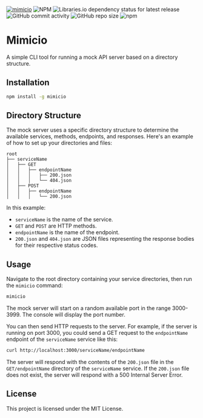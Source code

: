 [![mimicio](https://github.com/nfinit3/mimicio/actions/workflows/npm-publish.yml/badge.svg)](https://github.com/nfinit3/mimicio/actions/workflows/npm-publish.yml)
![NPM](https://img.shields.io/npm/l/mimicio)
![Libraries.io dependency status for latest release](https://img.shields.io/librariesio/release/npm/mimicio)
![GitHub commit activity](https://img.shields.io/github/commit-activity/m/nfinit3/mimicio)
![GitHub repo size](https://img.shields.io/github/repo-size/nfinit3/mimicio)
![npm](https://img.shields.io/npm/dw/mimicio)

# Mimicio

A simple CLI tool for running a mock API server based on a directory structure. 

## Installation

```bash
npm install -g mimicio
```

## Directory Structure

The mock server uses a specific directory structure to determine the available services, methods, endpoints, and responses. Here's an example of how to set up your directories and files:

```
root
├── serviceName
│   ├── GET
│   │   ├── endpointName
│   │   │   ├── 200.json
│   │   │   └── 404.json
│   ├── POST
│   │   ├── endpointName
│   │   │   └── 200.json
```

In this example:

- `serviceName` is the name of the service.
- `GET` and `POST` are HTTP methods.
- `endpointName` is the name of the endpoint.
- `200.json` and `404.json` are JSON files representing the response bodies for their respective status codes.

## Usage

Navigate to the root directory containing your service directories, then run the `mimicio` command:

```bash
mimicio
```

The mock server will start on a random available port in the range 3000-3999. The console will display the port number.

You can then send HTTP requests to the server. For example, if the server is running on port 3000, you could send a GET request to the `endpointName` endpoint of the `serviceName` service like this:

```bash
curl http://localhost:3000/serviceName/endpointName
```

The server will respond with the contents of the `200.json` file in the `GET/endpointName` directory of the `serviceName` service. If the `200.json` file does not exist, the server will respond with a 500 Internal Server Error.

## License

This project is licensed under the MIT License.

